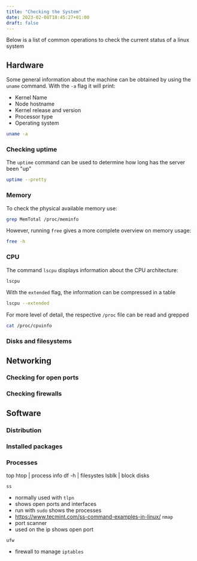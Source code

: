 ```yaml
---
title: "Checking the System"
date: 2023-02-08T18:45:27+01:00
draft: false
---
```


Below is a list of common operations to check the current status of a linux system

## Hardware

Some general information about the machine can be obtained by using the `uname` command. With the `-a` flag it will print:
- Kernel Name
- Node hostname
- Kernel release and version
- Processor type
- Operating system

```bash
uname -a
```

### Checking uptime

The `uptime` command can be used to determine how long has the server been "up"

```bash
uptime --pretty
```

### Memory

To check the physical available memory use:

```bash
grep MemTotal /proc/meminfo
```

However, running `free` gives a more complete overview on memory usage:

```bash
free -h
```

### CPU

The command `lscpu` displays information about the CPU architecture: 

```bash
lscpu
```

With the `extended` flag, the information can be compressed in a table

```bash
lscpu --extended
```

For more level of detail, the respective `/proc` file can be read and grepped

```bash
cat /proc/cpuinfo
```

### Disks and filesystems

## Networking
### Checking for open ports
### Checking firewalls

## Software
### Distribution
### Installed packages
### Processes


top htop | process info
df -h | filesystes
lsblk | block disks

`ss`
  - normally used with `tlpn`
  - shows open ports and interfaces
  - run with `sudo` shows the processes
  - https://www.tecmint.com/ss-command-examples-in-linux/
`nmap`
  - port scanner
  - used on the ip shows open port

`ufw`
  - firewall to manage `iptables`
